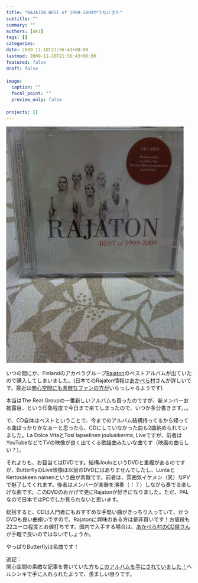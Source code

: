 ```yaml
---
title: "RAJATON BEST of 1999-2009がうちにきた"
subtitle: ""
summary: ""
authors: [aki]
tags: []
categories: 
date: 2009-11-10T21:56:43+00:00
lastmod: 2009-11-10T21:56:43+00:00
featured: false
draft: false

image:
  caption: ""
  focal_point: ""
  preview_only: false

projects: []
---
```

[![](p_1466_1100_a35c0282-e71c-40aa-ad01-4952aee2124c.jpeg)](p_1466_1100_a35c0282-e71c-40aa-ad01-4952aee2124c.jpeg)

いつの間にか、Finlandのアカペラグループ[Rajaton](http://www.rajaton.net/main.site?set_language=eng)のベストアルバムが出ていたので購入してしまいました。(日本でのRajaton情報は[あかぺら村](http://acappellavillage.blog103.fc2.com/blog-category-15.html)さんが詳しいです。最近は[関心空間にも素敵なファンの方が](http://www.kanshin.com/keyword/1148201)いらっしゃるようです)

本当はThe Real Groupの一番新しいアルバムも買ったのですが、新メンバーお披露目、という印象程度で今日まで来てしまったので、いつか多分書きます。。。

で、CD自体はベストということで、今までのアルバム結構持ってるから知ってる曲ばっかりかなぁーと思ったら、CDにしていなかった曲も2曲納められていました。La Dolce VitaとTosi lapselinen joulusikermä, Liveですが、前者はYouTubeなどでTVの映像が良く出てくる歌謡曲みたいな曲です（映画の曲らしい？）。

それよりも、お目当てはDVDです。結構JouluというDVDと重複があるのですが、ButterflyのLive映像は以前のDVDにはありませんでしたし、LuntaとKertosäkeen nainenという曲が素敵です。前者は、雰囲気イケメン（笑）なPVで魅了してくれます。後者はメンバーが楽器を演奏（！？）しながら奏でる楽しげな曲です。このDVDのおかげで更にRajatonが好きになりました。ただ、PALなので日本ではPCでしか見られないと思います。

総括すると、CDは入門者にもおすすめな手堅い曲がきっちり入っていて、かつDVDも良い曲揃いですので、Rajatonに興味のある方は是非買いです！お値段も22ユーロ程度とお値打ちです。国内で入手する場合は、[あかぺら村のCD屋さん](http://acappellacd.cart.fc2.com/?sort=&ca=&word=&page=0)が手軽で良いのではないでしょうか。

やっぱりButterflyは名曲です！

追記：  
関心空間の素敵な記事を書いていた方も[このアルバムを手にされていました！](http://bluecross.seesaa.net/article/131456752.html)ヘルシンキで手に入れられたようで、羨ましい限りです。


